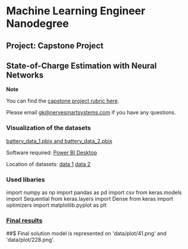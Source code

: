 # Machine Learning Engineer Nanodegree
## Project: Capstone Project
## State-of-Charge Estimation with Neural Networks

**Note** 

You can find the [capstone project rubric here](https://review.udacity.com/#!/rubrics/108/view).

Please email [gk@nervesmartsystems.com](mailto:gk@nervesmartsystems.com) if you have any questions.

### Visualization of the datasets
[battery_data_1.pbix and battery_data_2.pbix](https://drive.google.com/drive/folders/111zed43osDhVLx4zoIfGNlNwxE0hN6G4?usp=sharing)

Software required: [Power BI Desktop](https://powerbi.microsoft.com/en-us/desktop/)

Location of datasets: [data 1](https://github.com/gergosnoo/ML_capstone_project_SOC_prediction_GK/blob/master/data/Augmented_data/battery_data_1_dV-C-roundV.csv)
[data 2](https://github.com/gergosnoo/ML_capstone_project_SOC_prediction_GK/blob/master/data/Augmented_data/battery_data_2_dV-C-roundV.csv)

### Used libaries
import numpy as np
import pandas as pd
import csv
from keras.models import Sequential
from keras.layers import Dense
from keras import optimizers
import matplotlib.pyplot as plt

### [Final results](https://github.com/gergosnoo/ML_capstone_project_SOC_prediction_GK/tree/master/data/plot)

##$ Final solution model is represented on 'data/plot/41.png' and 'data/plot/228.png'.

